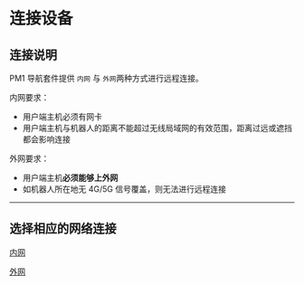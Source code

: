 # 连接设备


## 连接说明

PM1 导航套件提供 `内网` 与 `外网`两种方式进行远程连接。

内网要求：

* 用户端主机必须有网卡
* 用户端主机与机器人的距离不能超过无线局域网的有效范围，距离过远或遮挡都会影响连接


外网要求：

* 用户端主机**必须能够上外网**
* 如机器人所在地无 4G/5G 信号覆盖，则无法进行远程连接

***

## 选择相应的网络连接

<p><a href="/usedoc/pmNavigationkit/user_guide/network/inner-connect">内网</a></p>
<p><a href="/usedoc/pmNavigationkit/user_guide/network/outer-connect">外网</a></p>














